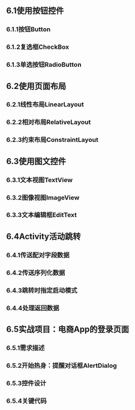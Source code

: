 ## 6.1使用按钮控件
### 6.1.1按钮Button



### 6.1.2复选框CheckBox



### 6.1.3单选按钮RadioButton



## 6.2使用页面布局
### 6.2.1线性布局LinearLayout



### 6.2.2相对布局RelativeLayout



### 6.2.3约束布局ConstraintLayout



## 6.3使用图文控件
### 6.3.1文本视图TextView



### 6.3.2图像视图ImageView



### 6.3.3文本编辑框EditText



## 6.4Activity活动跳转
### 6.4.1传送配对字段数据



### 6.4.2传送序列化数据



### 6.4.3跳转时指定启动模式



### 6.4.4处理返回数据



## 6.5实战项目：电商App的登录页面
### 6.5.1需求描述



### 6.5.2开始热身：提醒对话框AlertDialog



### 6.5.3控件设计



### 6.5.4关键代码



